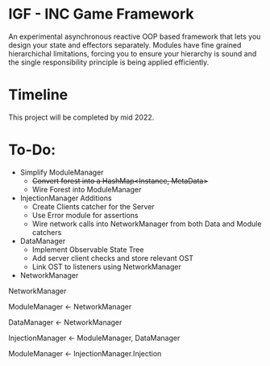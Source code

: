 # IGF - INC Game Framework

An experimental asynchronous reactive OOP based framework that lets you design your state and effectors separately. Modules have fine grained hierarchichal limitations, forcing you to ensure your hierarchy is sound and the single responsibility principle is being applied efficiently.

# Timeline

This project will be completed by mid 2022.

# To-Do:

- Simplify ModuleManager
  - ~~Convert forest into a HashMap<Instance, MetaData>~~
  - Wire Forest into ModuleManager
- InjectionManager Additions
  - Create Clients catcher for the Server
  - Use Error module for assertions
  - Wire network calls into NetworkManager from both Data and Module catchers
- DataManager
  - Implement Observable State Tree
  - Add server client checks and store relevant OST
  - Link OST to listeners using NetworkManager
- NetworkManager


NetworkManager

ModuleManager <- NetworkManager

DataManager <- NetworkManager

InjectionManager <- ModuleManager, DataManager

ModuleManager <- InjectionManager.Injection
